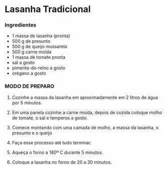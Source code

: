 # Lasanha Tradicional

### Ingredientes

 - 1 massa de lasanha (pronta)
 - 500 g de presunto
 - 500 g de queijo mussarela
 - 500 g carne moída
 - 1 massa de tomate pronta
 - sal a gosto
 - pimenta-do-reino a gosto
 - orégano a gosto

### MODO DE PREPARO

 1. Cozinhe a massa da lasanha em aproximadamente em 2 litros de água por 5 minutos.

 2. Em uma panela cozinhe a carne moída, depois de cozida coloque molho de tomate, o sal e temperos a gosto.

 3. Comece montando com uma camada de molho, a massa da lasanha, o presunto e o queijo

 4. Faça esse processo até tudo terminar.

 5. Aqueça o forno a 180º C durante 5 minutos.

 6. Coloque a lasanha no forno de 20 a 30 minutos.